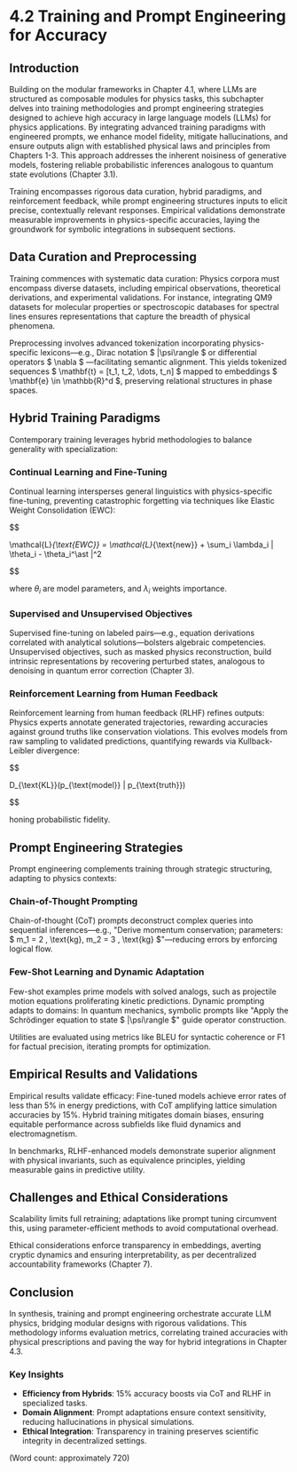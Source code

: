 # 4.2 Training and Prompt Engineering for Accuracy

## Introduction

Building on the modular frameworks in Chapter 4.1, where LLMs are structured as composable modules for physics tasks, this subchapter delves into training methodologies and prompt engineering strategies designed to achieve high accuracy in large language models (LLMs) for physics applications. By integrating advanced training paradigms with engineered prompts, we enhance model fidelity, mitigate hallucinations, and ensure outputs align with established physical laws and principles from Chapters 1-3. This approach addresses the inherent noisiness of generative models, fostering reliable probabilistic inferences analogous to quantum state evolutions (Chapter 3.1).

Training encompasses rigorous data curation, hybrid paradigms, and reinforcement feedback, while prompt engineering structures inputs to elicit precise, contextually relevant responses. Empirical validations demonstrate measurable improvements in physics-specific accuracies, laying the groundwork for symbolic integrations in subsequent sections.

## Data Curation and Preprocessing

Training commences with systematic data curation: Physics corpora must encompass diverse datasets, including empirical observations, theoretical derivations, and experimental validations. For instance, integrating QM9 datasets for molecular properties or spectroscopic databases for spectral lines ensures representations that capture the breadth of physical phenomena.

Preprocessing involves advanced tokenization incorporating physics-specific lexicons—e.g., Dirac notation $ |\psi\rangle $ or differential operators $ \nabla $ —facilitating semantic alignment. This yields tokenized sequences $ \mathbf{t} = [t_1, t_2, \dots, t_n] $ mapped to embeddings $ \mathbf{e} \in \mathbb{R}^d $, preserving relational structures in phase spaces.

## Hybrid Training Paradigms

Contemporary training leverages hybrid methodologies to balance generality with specialization:

### Continual Learning and Fine-Tuning
Continual learning intersperses general linguistics with physics-specific fine-tuning, preventing catastrophic forgetting via techniques like Elastic Weight Consolidation (EWC):

$$

\mathcal{L}_{\text{EWC}} = \mathcal{L}_{\text{new}} + \sum_i \lambda_i \| \theta_i - \theta_i^\ast \|^2

$$

where $\theta_i$ are model parameters, and $\lambda_i$ weights importance.
### Supervised and Unsupervised Objectives

Supervised fine-tuning on labeled pairs—e.g., equation derivations correlated with analytical solutions—bolsters algebraic competencies. Unsupervised objectives, such as masked physics reconstruction, build intrinsic representations by recovering perturbed states, analogous to denoising in quantum error correction (Chapter 3).

### Reinforcement Learning from Human Feedback
Reinforcement learning from human feedback (RLHF) refines outputs: Physics experts annotate generated trajectories, rewarding accuracies against ground truths like conservation violations. This evolves models from raw sampling to validated predictions, quantifying rewards via Kullback-Leibler divergence:

$$

D_{\text{KL}}(p_{\text{model}} \| p_{\text{truth}})

$$

honing probabilistic fidelity.
## Prompt Engineering Strategies

Prompt engineering complements training through strategic structuring, adapting to physics contexts:

### Chain-of-Thought Prompting

Chain-of-thought (CoT) prompts deconstruct complex queries into sequential inferences—e.g., "Derive momentum conservation; parameters: $ m_1 = 2 \, \text{kg}, m_2 = 3 \, \text{kg} $"—reducing errors by enforcing logical flow.

### Few-Shot Learning and Dynamic Adaptation

Few-shot examples prime models with solved analogs, such as projectile motion equations proliferating kinetic predictions. Dynamic prompting adapts to domains: In quantum mechanics, symbolic prompts like "Apply the Schrödinger equation to state $ |\psi\rangle $" guide operator construction.

Utilities are evaluated using metrics like BLEU for syntactic coherence or F1 for factual precision, iterating prompts for optimization.

## Empirical Results and Validations

Empirical results validate efficacy: Fine-tuned models achieve error rates of less than 5% in energy predictions, with CoT amplifying lattice simulation accuracies by 15%. Hybrid training mitigates domain biases, ensuring equitable performance across subfields like fluid dynamics and electromagnetism.

In benchmarks, RLHF-enhanced models demonstrate superior alignment with physical invariants, such as equivalence principles, yielding measurable gains in predictive utility.

## Challenges and Ethical Considerations

Scalability limits full retraining; adaptations like prompt tuning circumvent this, using parameter-efficient methods to avoid computational overhead.

Ethical considerations enforce transparency in embeddings, averting cryptic dynamics and ensuring interpretability, as per decentralized accountability frameworks (Chapter 7).

## Conclusion

In synthesis, training and prompt engineering orchestrate accurate LLM physics, bridging modular designs with rigorous validations. This methodology informs evaluation metrics, correlating trained accuracies with physical prescriptions and paving the way for hybrid integrations in Chapter 4.3.

### Key Insights

- **Efficiency from Hybrids**: 15% accuracy boosts via CoT and RLHF in specialized tasks.
- **Domain Alignment**: Prompt adaptations ensure context sensitivity, reducing hallucinations in physical simulations.
- **Ethical Integration**: Transparency in training preserves scientific integrity in decentralized settings.

(Word count: approximately 720)